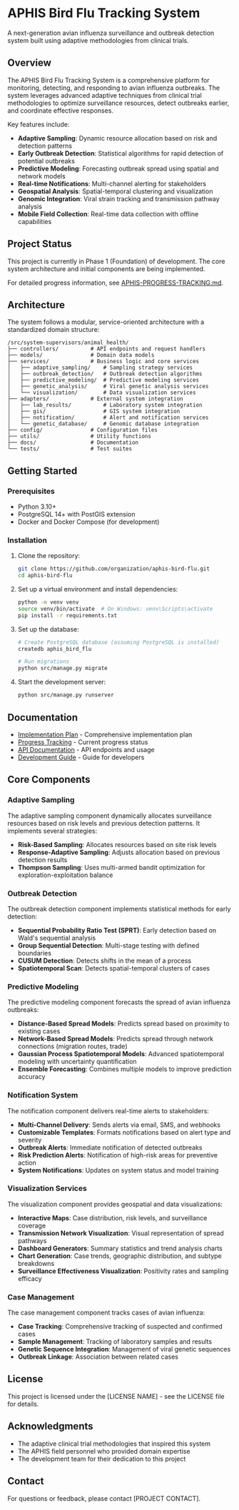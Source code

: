 # APHIS Bird Flu Tracking System

A next-generation avian influenza surveillance and outbreak detection system built using adaptive methodologies from clinical trials.

## Overview

The APHIS Bird Flu Tracking System is a comprehensive platform for monitoring, detecting, and responding to avian influenza outbreaks. The system leverages advanced adaptive techniques from clinical trial methodologies to optimize surveillance resources, detect outbreaks earlier, and coordinate effective responses.

Key features include:

- **Adaptive Sampling**: Dynamic resource allocation based on risk and detection patterns
- **Early Outbreak Detection**: Statistical algorithms for rapid detection of potential outbreaks
- **Predictive Modeling**: Forecasting outbreak spread using spatial and network models
- **Real-time Notifications**: Multi-channel alerting for stakeholders
- **Geospatial Analysis**: Spatial-temporal clustering and visualization
- **Genomic Integration**: Viral strain tracking and transmission pathway analysis
- **Mobile Field Collection**: Real-time data collection with offline capabilities

## Project Status

This project is currently in Phase 1 (Foundation) of development. The core system architecture and initial components are being implemented.

For detailed progress information, see [APHIS-PROGRESS-TRACKING.md](../APHIS-PROGRESS-TRACKING.md).

## Architecture

The system follows a modular, service-oriented architecture with a standardized domain structure:

```
/src/system-supervisors/animal_health/
├── controllers/          # API endpoints and request handlers
├── models/               # Domain data models
├── services/             # Business logic and core services
│   ├── adaptive_sampling/    # Sampling strategy services
│   ├── outbreak_detection/   # Outbreak detection algorithms
│   ├── predictive_modeling/  # Predictive modeling services
│   ├── genetic_analysis/     # Viral genetic analysis services
│   └── visualization/        # Data visualization services
├── adapters/             # External system integration
│   ├── lab_results/          # Laboratory system integration
│   ├── gis/                  # GIS system integration
│   ├── notification/         # Alert and notification services
│   └── genetic_database/     # Genomic database integration
├── config/               # Configuration files
├── utils/                # Utility functions
├── docs/                 # Documentation
└── tests/                # Test suites
```

## Getting Started

### Prerequisites

- Python 3.10+
- PostgreSQL 14+ with PostGIS extension
- Docker and Docker Compose (for development)

### Installation

1. Clone the repository:
   ```bash
   git clone https://github.com/organization/aphis-bird-flu.git
   cd aphis-bird-flu
   ```

2. Set up a virtual environment and install dependencies:
   ```bash
   python -m venv venv
   source venv/bin/activate  # On Windows: venv\Scripts\activate
   pip install -r requirements.txt
   ```

3. Set up the database:
   ```bash
   # Create PostgreSQL database (assuming PostgreSQL is installed)
   createdb aphis_bird_flu
   
   # Run migrations
   python src/manage.py migrate
   ```

4. Start the development server:
   ```bash
   python src/manage.py runserver
   ```

## Documentation

- [Implementation Plan](../APHIS-BIRD-FLU-IMPLEMENTATION-PLAN.md) - Comprehensive implementation plan
- [Progress Tracking](../APHIS-PROGRESS-TRACKING.md) - Current progress status
- [API Documentation](./docs/api/README.md) - API endpoints and usage
- [Development Guide](./docs/development/README.md) - Guide for developers

## Core Components

### Adaptive Sampling

The adaptive sampling component dynamically allocates surveillance resources based on risk levels and previous detection patterns. It implements several strategies:

- **Risk-Based Sampling**: Allocates resources based on site risk levels
- **Response-Adaptive Sampling**: Adjusts allocation based on previous detection results
- **Thompson Sampling**: Uses multi-armed bandit optimization for exploration-exploitation balance

### Outbreak Detection

The outbreak detection component implements statistical methods for early detection:

- **Sequential Probability Ratio Test (SPRT)**: Early detection based on Wald's sequential analysis
- **Group Sequential Detection**: Multi-stage testing with defined boundaries
- **CUSUM Detection**: Detects shifts in the mean of a process
- **Spatiotemporal Scan**: Detects spatial-temporal clusters of cases

### Predictive Modeling

The predictive modeling component forecasts the spread of avian influenza outbreaks:

- **Distance-Based Spread Models**: Predicts spread based on proximity to existing cases
- **Network-Based Spread Models**: Predicts spread through network connections (migration routes, trade)
- **Gaussian Process Spatiotemporal Models**: Advanced spatiotemporal modeling with uncertainty quantification
- **Ensemble Forecasting**: Combines multiple models to improve prediction accuracy

### Notification System

The notification component delivers real-time alerts to stakeholders:

- **Multi-Channel Delivery**: Sends alerts via email, SMS, and webhooks
- **Customizable Templates**: Formats notifications based on alert type and severity
- **Outbreak Alerts**: Immediate notification of detected outbreaks
- **Risk Prediction Alerts**: Notification of high-risk areas for preventive action
- **System Notifications**: Updates on system status and model training

### Visualization Services

The visualization component provides geospatial and data visualizations:

- **Interactive Maps**: Case distribution, risk levels, and surveillance coverage
- **Transmission Network Visualization**: Visual representation of spread pathways
- **Dashboard Generators**: Summary statistics and trend analysis charts
- **Chart Generation**: Case trends, geographic distribution, and subtype breakdowns
- **Surveillance Effectiveness Visualization**: Positivity rates and sampling efficacy

### Case Management

The case management component tracks cases of avian influenza:

- **Case Tracking**: Comprehensive tracking of suspected and confirmed cases
- **Sample Management**: Tracking of laboratory samples and results
- **Genetic Sequence Integration**: Management of viral genetic sequences
- **Outbreak Linkage**: Association between related cases

## License

This project is licensed under the [LICENSE NAME] - see the LICENSE file for details.

## Acknowledgments

- The adaptive clinical trial methodologies that inspired this system
- The APHIS field personnel who provided domain expertise
- The development team for their dedication to this project

## Contact

For questions or feedback, please contact [PROJECT CONTACT].